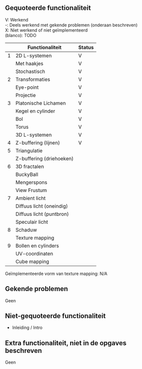 ## Gequoteerde functionaliteit

V: Werkend  
-: Deels werkend met gekende problemen (onderaan beschreven)  
X: Niet werkend of niet geïmplementeerd  
(blanco): TODO  


|   | Functionaliteit      | Status |
|---|---------------------------|---|
| 1 | 2D L-systemen             | V |
|   | Met haakjes               | V |
|   | Stochastisch              | V |
| 2 | Transformaties            | V |
|   | Eye-point                 | V |
|   | Projectie                 | V |
| 3 | Platonische Lichamen      | V |
|   | Kegel en cylinder         | V |
|   | Bol                       | V |
|   | Torus                     | V |
|   | 3D L-systemen             | V |
| 4 | Z-buffering (lijnen)      | V |
| 5 | Triangulatie              |   |
|   | Z-buffering (driehoeken)  |   |
| 6 | 3D fractalen              |   |
|   | BuckyBall                 |   |
|   | Mengerspons               |   |
|   | View Frustum              |   |
| 7 | Ambient licht             |   |
|   | Diffuus licht (oneindig)  |   |
|   | Diffuus licht (puntbron)  |   |
|   | Speculair licht           |   |
| 8 | Schaduw                   |   |
|   | Texture mapping           |   |
| 9 | Bollen en cylinders       |   |
|   | UV-coordinaten            |   |
|   | Cube mapping              |   |

Geïmplementeerde vorm van texture mapping: N/A

## Gekende problemen 

Geen

## Niet-gequoteerde functionaliteit

- Inleiding / Intro

## Extra functionaliteit, niet in de opgaves beschreven

Geen
